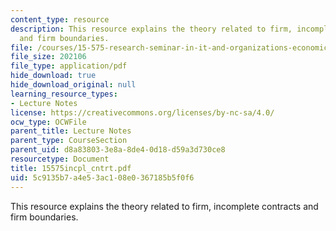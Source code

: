 ```yaml
---
content_type: resource
description: This resource explains the theory related to firm, incomplete contracts
  and firm boundaries.
file: /courses/15-575-research-seminar-in-it-and-organizations-economic-perspectives-spring-2004/5c9135b7a4e53ac108e0367185b5f0f6_15575incpl_cntrt.pdf
file_size: 202106
file_type: application/pdf
hide_download: true
hide_download_original: null
learning_resource_types:
- Lecture Notes
license: https://creativecommons.org/licenses/by-nc-sa/4.0/
ocw_type: OCWFile
parent_title: Lecture Notes
parent_type: CourseSection
parent_uid: d8a83803-3e8a-8de4-0d18-d59a3d730ce8
resourcetype: Document
title: 15575incpl_cntrt.pdf
uid: 5c9135b7-a4e5-3ac1-08e0-367185b5f0f6
---
```

This resource explains the theory related to firm, incomplete contracts and firm boundaries.